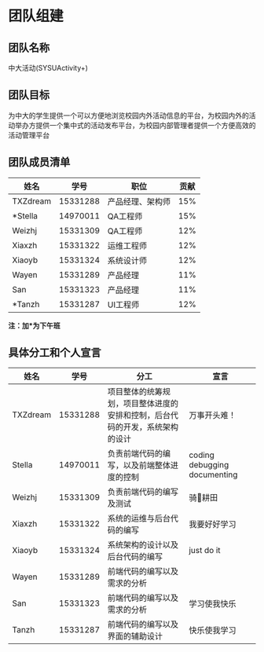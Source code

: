 # 团队组建

## 团队名称

中大活动(SYSUActivity+)

## 团队目标

为中大的学生提供一个可以方便地浏览校园内外活动信息的平台，为校园内外的活动举办方提供一个集中式的活动发布平台，为校园内部管理者提供一个方便高效的活动管理平台

## 团队成员清单

|姓名|学号|职位|贡献|
|--|--|--|--|
|TXZdream|15331288|产品经理、架构师|15%|
|\*Stella|14970011|QA工程师|15%|
|Weizhj|15331309|QA工程师|12%|
|Xiaxzh|15331322|运维工程师|12%|
|Xiaoyb|15331324|系统设计师|12%|
|Wayen|15331289|产品经理|11%|
|San|15331323|产品经理|11%|
|\*Tanzh|15331287|UI工程师|12%|
**注：加\*为下午班**

## 具体分工和个人宣言

|姓名|学号|分工|宣言|
|--|--|--|--|
|TXZdream|15331288|项目整体的统筹规划，项目整体进度的安排和控制，后台代码的开发，系统架构的设计|万事开头难！|
|Stella|14970011|负责前端代码的编写，以及前端整体进度的控制|coding debugging documenting|
|Weizhj|15331309|负责前端代码的编写及测试|骑🐴耕田|
|Xiaxzh|15331322|系统的运维与后台代码的编写|我要好好学习|
|Xiaoyb|15331324|系统架构的设计以及后台代码的编写|just do it|
|Wayen|15331289|前端代码的编写以及需求的分析||
|San|15331323|前端代码的编写以及需求的分析|学习使我快乐|
|Tanzh|15331287|前端代码的编写以及界面的辅助设计| 快乐使我学习|
